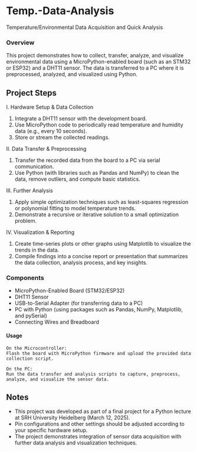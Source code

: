 # Temp.-Data-Analysis
Temperature/Environmental Data Acquisition and Quick Analysis

### **Overview**
This project demonstrates how to collect, transfer, analyze, and visualize environmental data using a MicroPython-enabled board (such as an STM32 or ESP32) and a DHT11 sensor. The data is transferred to a PC where it is preprocessed, analyzed, and visualized using Python.

## **Project Steps**

I. Hardware Setup & Data Collection

1. Integrate a DHT11 sensor with the development board.
2. Use MicroPython code to periodically read temperature and humidity data (e.g., every 10 seconds).
3. Store or stream the collected readings.

II. Data Transfer & Preprocessing

1. Transfer the recorded data from the board to a PC via serial communication.
2. Use Python (with libraries such as Pandas and NumPy) to clean the data, remove outliers, and compute basic statistics.

III. Further Analysis

1. Apply simple optimization techniques such as least-squares regression or polynomial fitting to model temperature trends.
2. Demonstrate a recursive or iterative solution to a small optimization problem.

IV. Visualization & Reporting

1. Create time-series plots or other graphs using Matplotlib to visualize the trends in the data.
2. Compile findings into a concise report or presentation that summarizes the data collection, analysis process, and key insights.

### **Components**

- MicroPython-Enabled Board (STM32/ESP32)
- DHT11 Sensor
- USB-to-Serial Adapter (for transferring data to a PC)
- PC with Python (using packages such as Pandas, NumPy, Matplotlib, and pySerial)
- Connecting Wires and Breadboard

#### **Usage**

	On the Microcontroller:
	Flash the board with MicroPython firmware and upload the provided data collection script.

	On the PC:
	Run the data transfer and analysis scripts to capture, preprocess, analyze, and visualize the sensor data.


## **Notes**

+ This project was developed as part of a final project for a Python lecture at SRH University Heidelberg (March 12, 2025).
+ Pin configurations and other settings should be adjusted according to your specific hardware setup.
+ The project demonstrates integration of sensor data acquisition with further data analysis and visualization techniques.
